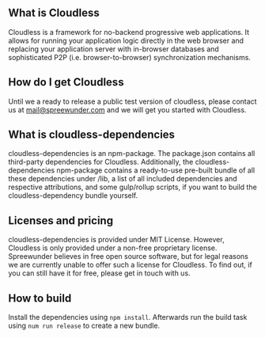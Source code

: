 ## What is Cloudless

Cloudless is a framework for no-backend progressive web applications. It allows for running your application logic directly in the web browser and replacing your application server with in-browser databases and sophisticated P2P (i.e. browser-to-browser) synchronization mechanisms.

## How do I get Cloudless

Until we a ready to release a public test version of cloudless, please contact us at <mail@spreewunder.com> and we will get you started with Cloudless.

## What is cloudless-dependencies

cloudless-dependencies is an npm-package. The package.json contains all third-party dependencies for Cloudless. Additionally, the cloudless-dependencies npm-package contains a ready-to-use pre-built bundle of all these dependencies under /lib, a list of all included dependencies and respective attributions, and some gulp/rollup scripts, if you want to build the cloudless-dependency bundle yourself.

## Licenses and pricing

cloudless-dependencies is provided under MIT License. However, Cloudless is only provided under a non-free proprietary license. Spreewunder believes in free open source software, but for legal reasons we are currently unable to offer such a license for Cloudless. To find out, if you can still have it for free, please get in touch with us.

## How to build

Install the dependencies using `npm install`. Afterwards run the build task using `num run release` to create a new bundle.

